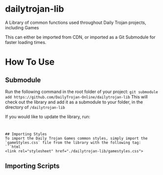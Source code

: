 # dailytrojan-lib
 A Library of common functions used throughout Daily Trojan projects, including Games

This can either be imported from CDN, or imported as a Git Submodule for faster loading times.

# How To Use
## Submodule
Run the following command in the root folder of your project:
```git submodule add https://github.com/DailyTrojan-Online/dailytrojan-lib```
This will check out the library and add it as a submodule to your folder, in the directory of `/dailytrojan-lib`

If you would like to update the library, run:
```


## Importing Styles
To import the Daily Trojan Games common styles, simply import the `gameStyles.css` file from the library with the following tag:
```html
<link rel="stylesheet" href="./dailytrojan-lib/gamestyles.css">
```
## Importing Scripts